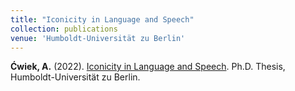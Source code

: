 ```yaml
---
title: "Iconicity in Language and Speech"
collection: publications
venue: 'Humboldt-Universität zu Berlin'
---
```


<b>Ćwiek, A.</b> (2022). [Iconicity in Language and Speech](https://edoc.hu-berlin.de/handle/18452/25687). Ph.D. Thesis, Humboldt-Universität zu Berlin.
